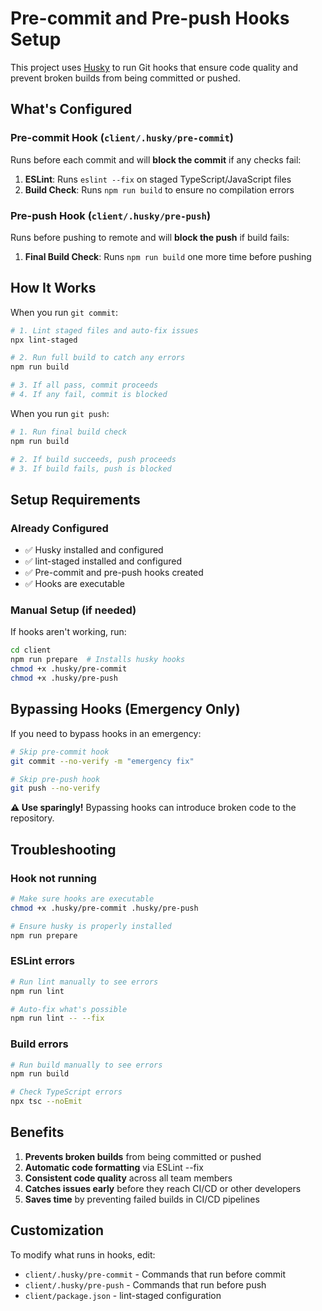 # Pre-commit and Pre-push Hooks Setup

This project uses [Husky](https://typicode.github.io/husky/) to run Git hooks that ensure code quality and prevent broken builds from being committed or pushed.

## What's Configured

### Pre-commit Hook (`client/.husky/pre-commit`)

Runs before each commit and will **block the commit** if any checks fail:

1. **ESLint**: Runs `eslint --fix` on staged TypeScript/JavaScript files
2. **Build Check**: Runs `npm run build` to ensure no compilation errors

### Pre-push Hook (`client/.husky/pre-push`)

Runs before pushing to remote and will **block the push** if build fails:

1. **Final Build Check**: Runs `npm run build` one more time before pushing

## How It Works

When you run `git commit`:

```bash
# 1. Lint staged files and auto-fix issues
npx lint-staged

# 2. Run full build to catch any errors
npm run build

# 3. If all pass, commit proceeds
# 4. If any fail, commit is blocked
```

When you run `git push`:

```bash
# 1. Run final build check
npm run build

# 2. If build succeeds, push proceeds
# 3. If build fails, push is blocked
```

## Setup Requirements

### Already Configured

- ✅ Husky installed and configured
- ✅ lint-staged installed and configured
- ✅ Pre-commit and pre-push hooks created
- ✅ Hooks are executable

### Manual Setup (if needed)

If hooks aren't working, run:

```bash
cd client
npm run prepare  # Installs husky hooks
chmod +x .husky/pre-commit
chmod +x .husky/pre-push
```

## Bypassing Hooks (Emergency Only)

If you need to bypass hooks in an emergency:

```bash
# Skip pre-commit hook
git commit --no-verify -m "emergency fix"

# Skip pre-push hook
git push --no-verify
```

**⚠️ Use sparingly!** Bypassing hooks can introduce broken code to the repository.

## Troubleshooting

### Hook not running

```bash
# Make sure hooks are executable
chmod +x .husky/pre-commit .husky/pre-push

# Ensure husky is properly installed
npm run prepare
```

### ESLint errors

```bash
# Run lint manually to see errors
npm run lint

# Auto-fix what's possible
npm run lint -- --fix
```

### Build errors

```bash
# Run build manually to see errors
npm run build

# Check TypeScript errors
npx tsc --noEmit
```

## Benefits

1. **Prevents broken builds** from being committed or pushed
2. **Automatic code formatting** via ESLint --fix
3. **Consistent code quality** across all team members
4. **Catches issues early** before they reach CI/CD or other developers
5. **Saves time** by preventing failed builds in CI/CD pipelines

## Customization

To modify what runs in hooks, edit:

- `client/.husky/pre-commit` - Commands that run before commit
- `client/.husky/pre-push` - Commands that run before push
- `client/package.json` - lint-staged configuration
